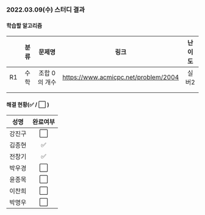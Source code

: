 ### 2022.03.09(수) 스터디 결과

#### 학습할 알고리즘

|      | 분류 |    문제명     |                 링크                 | 난이도 |
| :--: | :--: | :-----------: | :----------------------------------: | :----: |
|  R1  | 수학 | 조합 0의 개수 | https://www.acmicpc.net/problem/2004 | 실버2  |
|      |      |               |                                      |        |
|      |      |               |                                      |        |

#### 해결 현황(:white_check_mark: / :white_large_square:  )

|  성명  |       완료여부       |
| :----: | :------------------: |
| 강진구 | :white_large_square: |
| 김종현 | :white_check_mark: |
| 전창기 |  :white_check_mark:  |
| 박우경 | :white_large_square: |
| 윤종목 | :white_large_square: |
| 이찬희 | :white_large_square: |
| 박명우 | :white_large_square: |
